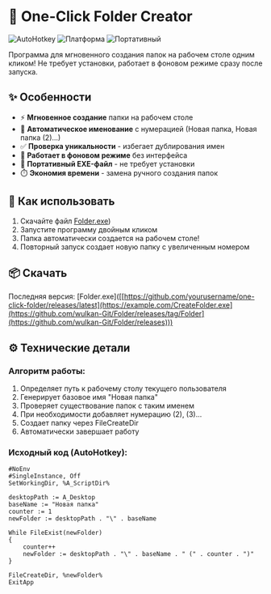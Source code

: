 # 📂 One-Click Folder Creator

![AutoHotkey](https://img.shields.io/badge/AutoHotkey-v1.1+-green) ![Платформа](https://img.shields.io/badge/Windows-7/8/10/11-blue) ![Портативный](https://img.shields.io/badge/Portable-EXE-success)

Программа для мгновенного создания папок на рабочем столе одним кликом! Не требует установки, работает в фоновом режиме сразу после запуска.

## ✨ Особенности

- ⚡ **Мгновенное создание** папки на рабочем столе
- 🔢 **Автоматическое именование** с нумерацией (Новая папка, Новая папка (2)...)
- ✅ **Проверка уникальности** - избегает дублирования имен
- 🚀 **Работает в фоновом режиме** без интерфейса
- 💾 **Портативный EXE-файл** - не требует установки
- ⏱️ **Экономия времени** - замена ручного создания папок

## 🚀 Как использовать

1. Скачайте файл [Folder.exe]([))
2. Запустите программу двойным кликом
3. Папка автоматически создается на рабочем столе!
4. Повторный запуск создает новую папку с увеличенным номером

## 📦 Скачать

Последняя версия: [Folder.exe]([[https://github.com/yourusername/one-click-folder/releases/latest](https://example.com/CreateFolder.exe](https://github.com/wulkan-Git/Folder/releases/tag/Folder](https://github.com/wulkan-Git/Folder/releases)))

## ⚙️ Технические детали

### Алгоритм работы:
1. Определяет путь к рабочему столу текущего пользователя
2. Генерирует базовое имя "Новая папка"
3. Проверяет существование папок с таким именем
4. При необходимости добавляет нумерацию (2), (3)...
5. Создает папку через FileCreateDir
6. Автоматически завершает работу

### Исходный код (AutoHotkey):
```ahk
#NoEnv
#SingleInstance, Off
SetWorkingDir, %A_ScriptDir%

desktopPath := A_Desktop
baseName := "Новая папка"
counter := 1
newFolder := desktopPath . "\" . baseName

While FileExist(newFolder)
{
    counter++
    newFolder := desktopPath . "\" . baseName . " (" . counter . ")"
}

FileCreateDir, %newFolder%
ExitApp
